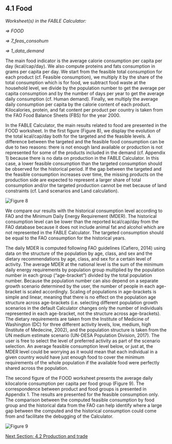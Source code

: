 ## 4.1 Food

_Worksheet(s) in the FABLE Calculator:_

_⇒ FOOD_

_⇒ 7_feas_consohum_

_⇒ 1_data_demand_

The main food indicator is the average calorie consumption per capita per day (kcal/cap/day). We also compute proteins and fats consumption in grams per capita per day. We start from the feasible total consumption for each product (cf. Feasible consumption), we multiply it by the share of the total consumption which is for food, we subtract food waste at the household level, we divide by the population number to get the average per capita consumption and by the number of days per year to get the average daily consumption (cf. Human demand). Finally, we multiply the average daily consumption per capita by the calorie content of each product. Kilocalories, protein, and fat content per product per country is taken from the FAO Food Balance Sheets (FBS) for the year 2000.

In the FABLE Calculator, the main results related to food are presented in the FOOD worksheet. In the first figure (Figure 8), we display the evolution of the total kcal/cap/day both for the targeted and the feasible levels. A difference between the targeted and the feasible food consumption can be due to two reasons: there is not enough land available or production is not represented for some of the products included in the demand (cf. Appendix 1) because there is no data on production in the FABLE Calculator. In this case, a lower feasible consumption than the targeted consumption should be observed for the historical period. If the gap between the targeted and the feasible consumption increases over time, the missing products on the production side are expected to represent a larger share of total consumption and/or the targeted production cannot be met because of land constraints (cf. Land scenarios and Land calculation).

![Figure 8](https://user-images.githubusercontent.com/68918893/88801560-2eeab280-d1aa-11ea-84ad-e8ede3b11590.png)

We compare our results with the historical consumption level according to FAO and the Minimum Daily Energy Requirement (MDER). The historical consumption level can be lower than the reported kcal/cap/day from the FAO database because it does not include animal fat and alcohol which are not represented in the FABLE Calculator. The targeted consumption should be equal to the FAO consumption for the historical years.

The daily MDER is computed following FAO guidelines (Cafiero, 2014) using data on the structure of the population by age, class, and sex and the dietary recommendations by age, class, and sex for a certain level of activity. The average MDER at the national level is the sum of the minimum daily energy requirements by population group multiplied by the population number in each group (“age-bracket”) divided by the total population number. Because the population number can also depend on a separate growth scenario determined by the user, the number of people in each age-bracket is scaled accordingly. Scaling of populations in age-brackets is simple and linear, meaning that there is no effect on the population age structure across age-brackets (i.e. selecting different population growth scenarios in the default Calculator changes only the number of individuals represented in each age-bracket, not the structure across age-brackets). The dietary requirements are taken from the Institute of Medicine of Washington (DC) for three different activity levels, low, medium, high (Institute of Medecine, 2002), and the population structure is taken from the UN medium estimate scenario (UN-DESA Population Division, 2017). The user is free to select the level of preferred activity as part of the scenario selection. An average feasible consumption level below, or just at, the MDER level could be worrying as it would mean that each individual in a given country would have just enough food to cover the minimum requirements of the whole population if the available food were perfectly shared across the population.

The second figure of the FOOD worksheet presents the average daily kilocalorie consumption per capita per food group (Figure 9). The correspondence between product and food groups is presented in Appendix 1. The results are presented for the feasible consumption only. The comparison between the computed feasible consumption by food group and the historical data from the FAO can help identify where a large gap between the computed and the historical consumption could come from and facilitate the debugging of the Calculator.

![Figure 9](https://user-images.githubusercontent.com/68918893/88801867-956fd080-d1aa-11ea-8a19-797e1fb66b88.png)

[Next Section: 4.2 Production and trade](https://github.com/FableCalculator/DocumentationWiki/wiki/4_2.-Production-and-trade)